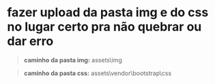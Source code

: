 # fazer upload da pasta img e do css no lugar certo pra não quebrar ou dar erro

> **caminho da pasta img:** assets\img


> **caminho da pasta css:** assets\vendor\bootstrap\css

